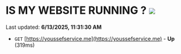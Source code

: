 # IS MY WEBSITE RUNNING ? [![](https://img.shields.io/static/v1?label=Sponsor&message=%E2%9D%A4&logo=GitHub&color=%23fe8e86)](https://github.com/sponsors/Youssef-Lehmam)

Last updated: **6/13/2025, 11:31:30 AM**

- `GET` [https://youssefservice.me](https://youssefservice.me) - **Up** (319ms)
